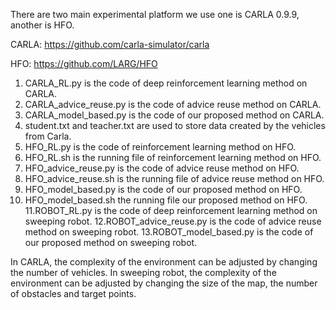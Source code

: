 There are two main experimental platform we use one is CARLA 0.9.9, another is HFO.

CARLA: https://github.com/carla-simulator/carla

HFO: https://github.com/LARG/HFO

1. CARLA_RL.py is the code of deep reinforcement learning method on CARLA.
2. CARLA_advice_reuse.py is the code of advice reuse method on CARLA.
3. CARLA_model_based.py is the code of our proposed method on CARLA.
4. student.txt and teacher.txt are used to store data created by the vehicles from Carla.
5. HFO_RL.py is the code of reinforcement learning method on HFO.
6. HFO_RL.sh is the running file of reinforcement learning method on HFO.
7. HFO_advice_reuse.py is the code of advice reuse method on HFO.
8. HFO_advice_reuse.sh is the running file of advice reuse method on HFO.
9. HFO_model_based.py  is the code of our proposed method on HFO.
10. HFO_model_based.sh  the running file our proposed method on HFO.
11.ROBOT_RL.py is the code of deep reinforcement learning method on sweeping robot.
12.ROBOT_advice_reuse.py is the code of advice reuse method on sweeping robot.
13.ROBOT_model_based.py is the code of our proposed method on sweeping robot.

In CARLA, the complexity of the environment can be adjusted by changing the number of vehicles.
In sweeping robot, the complexity of the environment can be adjusted by changing the size of the map, the number of obstacles and target points.
